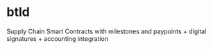 # btld
Supply Chain Smart Contracts with milestones and paypoints + digital signatures + accounting integration 
